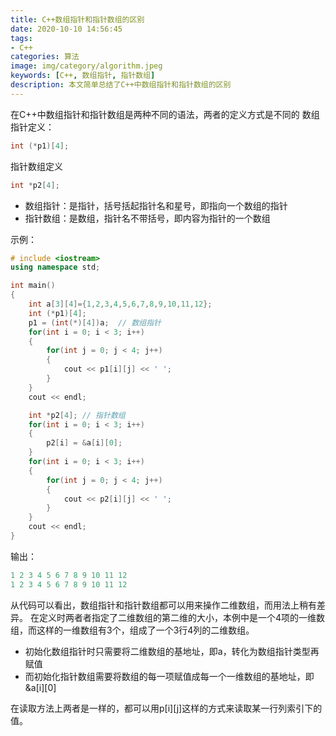 ```yaml
---
title: C++数组指针和指针数组的区别
date: 2020-10-10 14:56:45
tags:
- C++
categories: 算法
image: img/category/algorithm.jpeg
keywords: [C++, 数组指针, 指针数组]
description: 本文简单总结了C++中数组指针和指针数组的区别
---
```


在C++中数组指针和指针数组是两种不同的语法，两者的定义方式是不同的
数组指针定义：
```c++
int (*p1)[4];
```

指针数组定义
```c++
int *p2[4];
```

- 数组指针：是指针，括号括起指针名和星号，即指向一个数组的指针
- 指针数组：是数组，指针名不带括号，即内容为指针的一个数组

示例：
```cpp
# include <iostream>
using namespace std;

int main()
{
    int a[3][4]={1,2,3,4,5,6,7,8,9,10,11,12};
    int (*p1)[4];
    p1 = (int(*)[4])a;  // 数组指针
    for(int i = 0; i < 3; i++)
    {
        for(int j = 0; j < 4; j++)
        {
            cout << p1[i][j] << ' ';
        }
    }
    cout << endl;

    int *p2[4]; // 指针数组
    for(int i = 0; i < 3; i++)
    {
        p2[i] = &a[i][0];
    }
    for(int i = 0; i < 3; i++)
    {
        for(int j = 0; j < 4; j++)
        {
            cout << p2[i][j] << ' ';
        }
    }
    cout << endl;    
}
```

输出：
```cpp
1 2 3 4 5 6 7 8 9 10 11 12 
1 2 3 4 5 6 7 8 9 10 11 12
```

从代码可以看出，数组指针和指针数组都可以用来操作二维数组，而用法上稍有差异。
在定义时两者者指定了二维数组的第二维的大小，本例中是一个4项的一维数组，而这样的一维数组有3个，组成了一个3行4列的二维数组。
- 初始化数组指针时只需要将二维数组的基地址，即a，转化为数组指针类型再赋值
- 而初始化指针数组需要将数组的每一项赋值成每一个一维数组的基地址，即&a[i][0]

在读取方法上两者是一样的，都可以用p[i][j]这样的方式来读取某一行列索引下的值。
